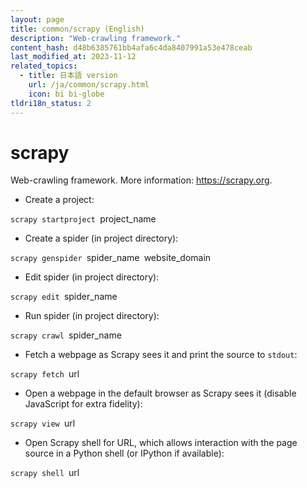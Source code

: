 ```yaml
---
layout: page
title: common/scrapy (English)
description: "Web-crawling framework."
content_hash: d48b6385761bb4afa6c4da8407991a53e478ceab
last_modified_at: 2023-11-12
related_topics:
  - title: 日本語 version
    url: /ja/common/scrapy.html
    icon: bi bi-globe
tldri18n_status: 2
---
```

# scrapy

Web-crawling framework.
More information: <https://scrapy.org>.

- Create a project:

`scrapy startproject `<span class="tldr-var badge badge-pill bg-dark-lm bg-white-dm text-white-lm text-dark-dm font-weight-bold">project_name</span>

- Create a spider (in project directory):

`scrapy genspider `<span class="tldr-var badge badge-pill bg-dark-lm bg-white-dm text-white-lm text-dark-dm font-weight-bold">spider_name</span>` `<span class="tldr-var badge badge-pill bg-dark-lm bg-white-dm text-white-lm text-dark-dm font-weight-bold">website_domain</span>

- Edit spider (in project directory):

`scrapy edit `<span class="tldr-var badge badge-pill bg-dark-lm bg-white-dm text-white-lm text-dark-dm font-weight-bold">spider_name</span>

- Run spider (in project directory):

`scrapy crawl `<span class="tldr-var badge badge-pill bg-dark-lm bg-white-dm text-white-lm text-dark-dm font-weight-bold">spider_name</span>

- Fetch a webpage as Scrapy sees it and print the source to `stdout`:

`scrapy fetch `<span class="tldr-var badge badge-pill bg-dark-lm bg-white-dm text-white-lm text-dark-dm font-weight-bold">url</span>

- Open a webpage in the default browser as Scrapy sees it (disable JavaScript for extra fidelity):

`scrapy view `<span class="tldr-var badge badge-pill bg-dark-lm bg-white-dm text-white-lm text-dark-dm font-weight-bold">url</span>

- Open Scrapy shell for URL, which allows interaction with the page source in a Python shell (or IPython if available):

`scrapy shell `<span class="tldr-var badge badge-pill bg-dark-lm bg-white-dm text-white-lm text-dark-dm font-weight-bold">url</span>
